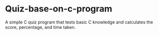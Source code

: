 # Quiz-base-on-c-program
A simple C quiz program that tests basic C knowledge and calculates the score, percentage, and time taken.
